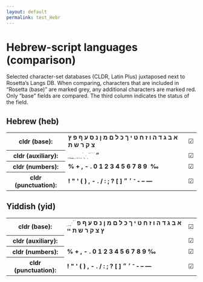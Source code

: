 ```yaml
---
layout: default
permalink: test_Hebr
---
```


<h1>Hebrew-script languages (comparison)</h1>

<p>Selected character-set databases (CLDR, Latin Plus) juxtaposed next to Rosetta’s Langs DB. When comparing, characters that are included in “Rosetta (base)” are marked grey, any additional characters are marked red. Only “base” fields are compared. The third column indicates the status of the field.<p>

<h2>Hebrew (heb)</h2>

<table>
 <tr><th>cldr (base):</th><td><strong>א</strong> <strong>ב</strong> <strong>ג</strong> <strong>ד</strong> <strong>ה</strong> <strong>ו</strong> <strong>ז</strong> <strong>ח</strong> <strong>ט</strong> <strong>י</strong> <strong>ך</strong> <strong>כ</strong> <strong>ל</strong> <strong>ם</strong> <strong>מ</strong> <strong>ן</strong> <strong>נ</strong> <strong>ס</strong> <strong>ע</strong> <strong>ף</strong> <strong>פ</strong> <strong>ץ</strong> <strong>צ</strong> <strong>ק</strong> <strong>ר</strong> <strong>ש</strong> <strong>ת</strong> </td><td>☑︎</td></tr>
<tr><th>cldr (auxiliary):</th><td><strong>ְ</strong> <strong>ֱ</strong> <strong>ֲ</strong> <strong>ֳ</strong> <strong>ִ</strong> <strong>ֵ</strong> <strong>ֶ</strong> <strong>ַ</strong> <strong>ָ</strong> <strong>ֹ</strong> <strong>ֻ</strong> <strong>ּ</strong> <strong>ֽ</strong> <strong>ֿ</strong> <strong>ׁ</strong> <strong>ׂ</strong> <strong>ׄ</strong> <strong>״</strong> <strong>‎</strong> <strong>‏</strong> </td><td>☑︎</td></tr>
<tr><th>cldr (numbers):</th><td><strong>%</strong> <strong>+</strong> <strong>,</strong> <strong>-</strong> <strong>.</strong> <strong>0</strong> <strong>1</strong> <strong>2</strong> <strong>3</strong> <strong>4</strong> <strong>5</strong> <strong>6</strong> <strong>7</strong> <strong>8</strong> <strong>9</strong> <strong>‎</strong> <strong>‰</strong> </td><td>☑︎</td></tr>
<tr><th>cldr (punctuation):</th><td><strong>!</strong> <strong>"</strong> <strong>'</strong> <strong>(</strong> <strong>)</strong> <strong>,</strong> <strong>-</strong> <strong>.</strong> <strong>/</strong> <strong>:</strong> <strong>;</strong> <strong>?</strong> <strong>[</strong> <strong>]</strong> <strong>־</strong> <strong>׳</strong> <strong>״</strong> <strong>‐</strong> <strong>–</strong> <strong>—</strong> </td><td>☑︎</td></tr>
 </table>

<h2>Yiddish (yid)</h2>

<table>
 <tr><th>cldr (base):</th><td><strong>ִ</strong> <strong>ַ</strong> <strong>ָ</strong> <strong>ּ</strong> <strong>ֿ</strong> <strong>ׂ</strong> <strong>א</strong> <strong>ב</strong> <strong>ג</strong> <strong>ד</strong> <strong>ה</strong> <strong>ו</strong> <strong>ז</strong> <strong>ח</strong> <strong>ט</strong> <strong>י</strong> <strong>ך</strong> <strong>כ</strong> <strong>ל</strong> <strong>ם</strong> <strong>מ</strong> <strong>ן</strong> <strong>נ</strong> <strong>ס</strong> <strong>ע</strong> <strong>ף</strong> <strong>פ</strong> <strong>ץ</strong> <strong>צ</strong> <strong>ק</strong> <strong>ר</strong> <strong>ש</strong> <strong>ת</strong> <strong>ײ</strong> </td><td>☑︎</td></tr>
<tr><th>cldr (auxiliary):</th><td><strong>‎</strong> <strong>‏</strong> </td><td>☑︎</td></tr>
<tr><th>cldr (numbers):</th><td><strong>%</strong> <strong>+</strong> <strong>,</strong> <strong>-</strong> <strong>.</strong> <strong>0</strong> <strong>1</strong> <strong>2</strong> <strong>3</strong> <strong>4</strong> <strong>5</strong> <strong>6</strong> <strong>7</strong> <strong>8</strong> <strong>9</strong> <strong>‰</strong> </td><td>☑︎</td></tr>
<tr><th>cldr (punctuation):</th><td><strong>!</strong> <strong>"</strong> <strong>'</strong> <strong>(</strong> <strong>)</strong> <strong>,</strong> <strong>-</strong> <strong>.</strong> <strong>/</strong> <strong>:</strong> <strong>;</strong> <strong>?</strong> <strong>[</strong> <strong>]</strong> <strong>־</strong> <strong>׳</strong> <strong>״</strong> <strong>‐</strong> <strong>–</strong> <strong>—</strong> </td><td>☑︎</td></tr>
 </table>

